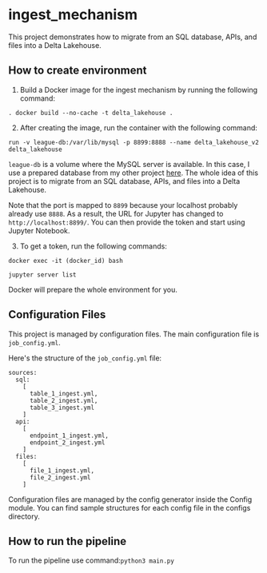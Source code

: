# ingest_mechanism

This project demonstrates how to migrate from an SQL database, APIs, and files into a Delta Lakehouse.

## How to create environment

1. Build a Docker image for the ingest mechanism by running the following command:

```. docker build --no-cache -t delta_lakehouse .```

2. After creating the image, run the container with the following command:

```run -v league-db:/var/lib/mysql -p 8899:8888 --name delta_lakehouse_v2 delta_lakehouse```

`league-db` is a volume where the MySQL server is available. In this case, I use a prepared database from my other project [here](https://github.com/KarolKul-KK/League_Pro_Games_Analysis). 
The whole idea of this project is to migrate from an SQL database, APIs, and files into a Delta Lakehouse.

Note that the port is mapped to `8899` because your localhost probably already use `8888`. As a result, the URL for Jupyter has changed to `http://localhost:8899/`. You can then provide the token and start using Jupyter Notebook.

3. To get a token, run the following commands:

```docker exec -it (docker_id) bash```

```jupyter server list```

Docker will prepare the whole environment for you.

## Configuration Files

This project is managed by configuration files. The main configuration file is `job_config.yml`.

Here's the structure of the `job_config.yml` file:

```
sources:
  sql:
    [
      table_1_ingest.yml,
      table_2_ingest.yml,
      table_3_ingest.yml
    ]
  api:
    [
      endpoint_1_ingest.yml,
      endpoint_2_ingest.yml
    ]
  files:
    [
      file_1_ingest.yml,
      file_2_ingest.yml
    ]
 ```
 
 Configuration files are managed by the config generator inside the Config module. You can find sample structures for each config file in the configs directory.

## How to run the pipeline

To run the pipeline use command:```python3 main.py```
